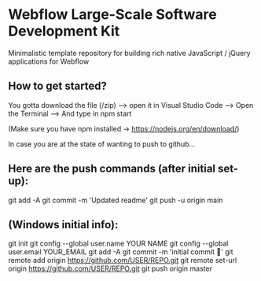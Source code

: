 # Webflow Large-Scale Software Development Kit

Minimalistic template repository for building rich native JavaScript / jQuery applications for Webflow

## How to get started?

You gotta download the file (/zip) --> open it in Visual Studio Code --> Open the Terminal --> And type in npm start

(Make sure you have npm installed -> https://nodejs.org/en/download/)

In case you are at the state of wanting to push to github...

## Here are the push commands (after initial set-up):

git add -A
git commit -m 'Updated readme'
git push -u origin main

## (Windows initial info):

git init
git config --global user.name YOUR NAME
git config --global user.email YOUR_EMAIL
git add -A
git commit -m 'initial commit 🚀'
git remote add origin https://github.com/USER/REPO.git
git remote set-url origin https://github.com/USER/REPO.git
git push origin master
